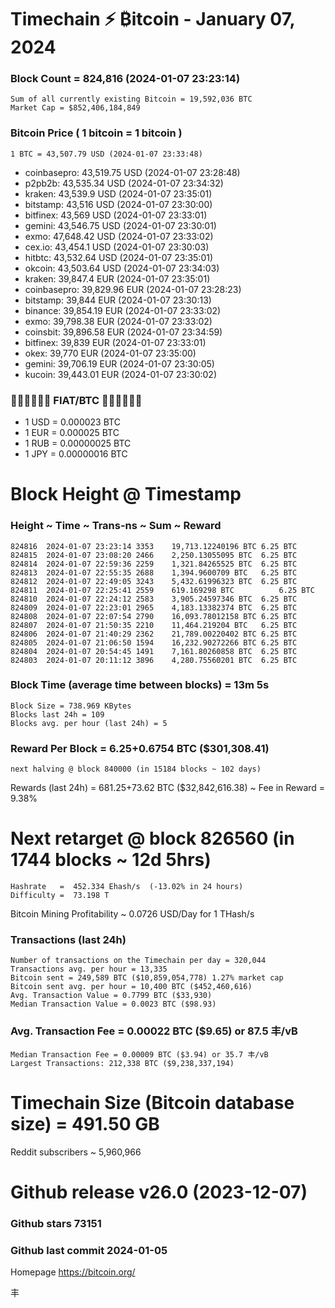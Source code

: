 # Timechain ⚡ ₿itcoin - January 07, 2024  
### Block Count = 824,816  (2024-01-07 23:23:14)
    Sum of all currently existing Bitcoin = 19,592,036 BTC
    Market Cap = $852,406,184,849
### Bitcoin Price ( 1 bitcoin = 1 bitcoin )
	1 BTC = 43,507.79 USD (2024-01-07 23:33:48)
- coinbasepro: 43,519.75 USD (2024-01-07 23:28:48)
- p2pb2b: 43,535.34 USD (2024-01-07 23:34:32)
- kraken: 43,539.9 USD (2024-01-07 23:35:01)
- bitstamp: 43,516 USD (2024-01-07 23:30:00)
- bitfinex: 43,569 USD (2024-01-07 23:33:01)
- gemini: 43,546.75 USD (2024-01-07 23:30:01)
- exmo: 47,648.42 USD (2024-01-07 23:33:02)
- cex.io: 43,454.1 USD (2024-01-07 23:30:03)
- hitbtc: 43,532.64 USD (2024-01-07 23:35:01)
- okcoin: 43,503.64 USD (2024-01-07 23:34:03)
- kraken: 39,847.4 EUR (2024-01-07 23:35:01)
- coinbasepro: 39,829.96 EUR (2024-01-07 23:28:23)
- bitstamp: 39,844 EUR (2024-01-07 23:30:13)
- binance: 39,854.19 EUR (2024-01-07 23:33:02)
- exmo: 39,798.38 EUR (2024-01-07 23:33:02)
- coinsbit: 39,896.58 EUR (2024-01-07 23:34:59)
- bitfinex: 39,839 EUR (2024-01-07 23:33:01)
- okex: 39,770 EUR (2024-01-07 23:35:00)
- gemini: 39,706.19 EUR (2024-01-07 23:30:05)
- kucoin: 39,443.01 EUR (2024-01-07 23:30:02)
### 💱💶💵💷💴💱 FIAT/BTC 💱💴💷💵💶💱
- 1 USD = 0.000023 BTC
- 1 EUR = 0.000025 BTC
- 1 RUB = 0.00000025 BTC
- 1 JPY = 0.00000016 BTC
# Block Height @ Timestamp
### Height ~ Time ~ Trans-ns ~ Sum ~ Reward
    824816	2024-01-07 23:23:14	3353	19,713.12240196 BTC	6.25 BTC
    824815	2024-01-07 23:08:20	2466	2,250.13055095 BTC	6.25 BTC
    824814	2024-01-07 22:59:36	2259	1,321.84265525 BTC	6.25 BTC
    824813	2024-01-07 22:55:35	2688	1,394.9600709 BTC	6.25 BTC
    824812	2024-01-07 22:49:05	3243	5,432.61996323 BTC	6.25 BTC
    824811	2024-01-07 22:25:41	2559	619.169298 BTC	        6.25 BTC
    824810	2024-01-07 22:24:12	2583	3,905.24597346 BTC	6.25 BTC
    824809	2024-01-07 22:23:01	2965	4,183.13382374 BTC	6.25 BTC
    824808	2024-01-07 22:07:54	2790	16,093.78012158 BTC	6.25 BTC
    824807	2024-01-07 21:50:35	2210	11,464.219204 BTC	6.25 BTC
    824806	2024-01-07 21:40:29	2362	21,789.00220402 BTC	6.25 BTC
    824805	2024-01-07 21:06:50	1594	16,232.90272266 BTC	6.25 BTC
    824804	2024-01-07 20:54:45	1491	7,161.80260858 BTC	6.25 BTC
    824803	2024-01-07 20:11:12	3896	4,280.75560201 BTC	6.25 BTC
### Block Time (average time between blocks) = 13m 5s
    Block Size = 738.969 KBytes
    Blocks last 24h = 109
    Blocks avg. per hour (last 24h) = 5
### Reward Per Block = 6.25+0.6754 BTC ($301,308.41) 
    next halving @ block 840000 (in 15184 blocks ~ 102 days)
Rewards (last 24h) = 681.25+73.62 BTC ($32,842,616.38) ~ Fee in Reward = 9.38%
# Next retarget @ block 826560 (in 1744 blocks ~ 12d 5hrs)
    Hashrate   =  452.334 Ehash/s  (-13.02% in 24 hours)
    Difficulty =  73.198 T
Bitcoin Mining Profitability ~ 0.0726 USD/Day for 1 THash/s
### Transactions (last 24h)
    Number of transactions on the Timechain per day = 320,044
    Transactions avg. per hour = 13,335
    Bitcoin sent = 249,589 BTC ($10,859,054,778) 1.27% market cap
    Bitcoin sent avg. per hour = 10,400 BTC ($452,460,616)
    Avg. Transaction Value = 0.7799 BTC ($33,930)
    Median Transaction Value = 0.0023 BTC ($98.93)
### Avg. Transaction Fee = 0.00022 BTC ($9.65) or 87.5 丰/vB
    Median Transaction Fee = 0.00009 BTC ($3.94) or 35.7 丰/vB
    Largest Transactions: 212,338 BTC ($9,238,337,194)
# Timechain Size (Bitcoin database size) = 491.50 GB
Reddit subscribers	~ 5,960,966
# Github release	v26.0 (2023-12-07)
### Github stars	73151
### Github last commit	2024-01-05

Homepage	https://bitcoin.org/

丰
